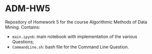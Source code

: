 # ADM-HW5
Repository of Homework 5 for the course Algorithmic Methods of Data Mining. Contains:
- `main.ipynb`: main notebook with implementation of the various Questions;
- `CommandLine.sh`: bash file for the Command Line Question.
